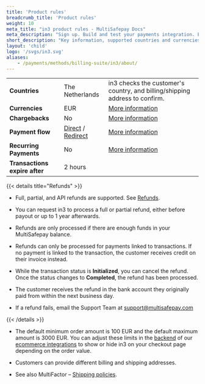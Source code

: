 ```yaml
---
title: 'Product rules'
breadcrumb_title: 'Product rules'
weight: 10
meta_title: "in3 product rules - MultiSafepay Docs"
meta_description: "Sign up. Build and test your payments integration. Explore our products and services. Use our API Reference, SDKs, and wrappers. Get support."
short_description: "Key information, supported countries and currencies, product rules"
layout: 'child'
logo: '/svgs/in3.svg'
aliases:
    - /payments/methods/billing-suite/in3/about/
---
```


|   |   |   |
|---|---|---|
| **Countries**  | The Netherlands  | in3 checks the customer's country, and billing/shipping address to confirm. |
| **Currencies**  | EUR | [More information](/faq/general/supported-currencies) | 
| **Chargebacks**  | No | [More information](/payments/chargebacks/)  | 
| **Payment flow**  | [Direct](/api/#in3-direct) / [Redirect](/api/#in3-redirect) | [More information](/developer/api/difference-between-direct-and-redirect) |
| **Recurring Payments**  | No | [More information](/payments/features/recurring-payments/)  |
| **Transactions expire after**  | 2 hours | |

{{< details title="Refunds" >}}

- Full, partial, and API refunds are supported. See [Refunds](/payments/refunds/).

- You can request in3 to process a full or partial refund, either before payout or up to 1&nbsp;year afterwards.

- Refunds are only processed if there are enough funds in your MultiSafepay balance.

- Refunds can only be processed for payments linked to transactions. If no payment is linked to the transaction, the customer receives credit on their invoice instead.

- While the transaction status is **Initialized**, you can cancel the refund. Once the status changes to **Completed**, the refund has been processed. 

- The customer receives the refund in the bank account they originally paid from within the next business day.

- If a refund fails, email the Support Team at <support@multisafepay.com> 

{{< /details >}}

- The default minimum order amount is 100 EUR and the default maximum amount is 3000 EUR. You can adjust these limits in the [backend](/getting-started/glossary/#backend) of our [ecommerce integrations](/payments/integrations/ecommerce-platforms/) to show or hide in3 on your checkout page depending on the order value.

- Customers can provide different billing and shipping addresses.

- See also MultiFactor – [Shipping policies](https://www.multifactor.nl/voorwaarden/shipping-policies).